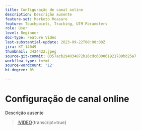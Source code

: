 ```yaml
---
title: Configuração de canal online
description: Descrição ausente
feature-set: Marketo Measure
feature: Touchpoints, Tracking, UTM Parameters
role: User
level: Beginner
doc-type: Feature Video
last-substantial-update: 2023-09-22T00:00:00Z
jira: KT-14049
thumbnail: 3424422.jpeg
source-git-commit: 0357acb294034872b16cdc600061921789bd25a7
workflow-type: tm+mt
source-wordcount: '12'
ht-degree: 0%

---
```



# Configuração de canal online

Descrição ausente

>[!VIDEO](https://video.tv.adobe.com/v/3424422/?learn=on){transcript=true}
